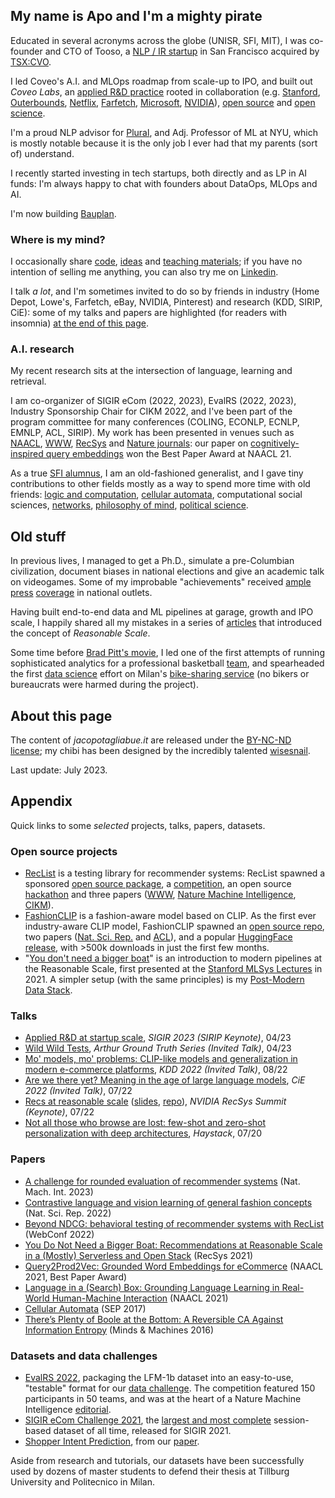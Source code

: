 ## My name is Apo and I'm a mighty pirate

Educated in several acronyms across the globe (UNISR, SFI, MIT), I was co-founder and CTO of Tooso, a [NLP / IR startup](https://www.gartner.com/en/documents/3913700/cool-vendors-in-digital-commerce) in San Francisco acquired by [TSX:CVO](https://www.coveo.com/en/company/news-releases/2019/coveo-acquires-tooso). 

I led Coveo's A.I. and MLOps roadmap from scale-up to IPO, and built out _Coveo Labs_, an [applied R&D practice](https://medium.com/the-techlife/applied-research-at-reasonable-scale-8a74d2beed89) rooted in collaboration (e.g. [Stanford](https://www.nature.com/articles/s41598-022-23052-9), [Outerbounds](https://arxiv.org/pdf/2110.13601.pdf), [Netflix](https://arxiv.org/pdf/2303.11761.pdf), [Farfetch](https://aclanthology.org/2022.ecnlp-1.22/), [Microsoft](https://academic.oup.com/logcom/article-abstract/32/6/1129/6548838?redirectedFrom=fulltext), [NVIDIA](https://rdcu.be/c4dXy)), [open source](https://github.com/jacopotagliabue) and [open science](https://github.com/coveooss/SIGIR-ecom-data-challenge).

I'm a proud NLP advisor for [Plural](https://www.pluralpolicy.com/), and Adj. Professor of ML at NYU, which is mostly notable because it is the only job I ever had that my parents (sort of) understand. 

I recently started investing in tech startups, both directly and as LP in AI funds: I'm always happy to chat with founders about DataOps, MLOps and AI.

I'm now building [Bauplan](https://www.bauplanlabs.com/). 

### Where is my mind?

I occasionally share [code](https://github.com/jacopotagliabue), [ideas](https://scholar.google.com/citations?user=NDX19U0AAAAJ&hl=en) and [teaching materials](https://github.com/jacopotagliabue/MLSys-NYU-2022); if you have no intention of selling me anything, you can also try me on [Linkedin](https://www.linkedin.com/in/jacopotagliabue/).

I talk _a lot_, and I'm sometimes invited to do so by friends in industry (Home Depot, Lowe's, Farfetch, eBay, NVIDIA, Pinterest) and research (KDD, SIRIP, CiE): some of my talks and papers are highlighted (for readers with insomnia) [at the end of this page](#appendix).

### A.I. research

My recent research sits at the intersection of language, learning and retrieval. 

I am co-organizer of SIGIR eCom (2022, 2023), EvalRS (2022, 2023), Industry Sponsorship Chair for CIKM 2022, and I've been part of the program committee for many conferences (COLING, ECONLP, ECNLP, EMNLP, ACL, SIRIP). My work has been presented in venues such as [NAACL](https://aclanthology.org/2021.naacl-main.348/), [WWW](https://arxiv.org/abs/2111.09963), [RecSys](https://dl.acm.org/doi/10.1145/3383313.3411477) and [Nature journals](https://www.nature.com/articles/s41598-022-23052-9): our paper on [cognitively-inspired query embeddings](https://aclanthology.org/2021.naacl-industry.20/) won the Best Paper Award at NAACL 21.

As a true [SFI alumnus](https://www.santafe.edu/engage/learn/alumni/jacopo-tagliabue), I am an old-fashioned generalist, and I gave tiny contributions to other fields mostly as a way to spend more time with old friends: [logic and computation](https://academic.oup.com/logcom/article-abstract/32/6/1129/6548838?redirectedFrom=fulltext), [cellular automata](https://philpapers.org/archive/BERTPO-77.pdf), computational social sciences, [networks](https://appliednetsci.springeropen.com/articles/10.1007/s41109-017-0029-0), [philosophy of mind](https://link.springer.com/article/10.1007/s11023-013-9332-4), [political science](https://www.tandfonline.com/doi/full/10.1080/23248823.2023.2175124).

## Old stuff

In previous lives, I managed to get a Ph.D., simulate a pre-Columbian civilization, document biases in national elections and give an academic talk on videogames. Some of my improbable "achievements" received [ample](http://milano.corriere.it/milano/notizie/cronaca/13_settembre_18/ciclobby-censimento-biciclette-mobilita-sostenibile-2223163930809.shtml) [press](public/il_foglio_02_2023.pdf) [coverage](public/isport_gazzetta.pdf) in national outlets. 

Having built end-to-end data and ML pipelines at garage, growth and IPO scale, I happily shared all my mistakes in a series of [articles](https://towardsdatascience.com/tagged/mlops-without-much-ops) that introduced the concept of _Reasonable Scale_.

Some time before [Brad Pitt's movie](https://en.wikipedia.org/wiki/Moneyball_(film)), I led one of the first attempts of running sophisticated analytics for a professional basketball [team](http://www.olimpiamilano.com/en/), and spearheaded the first [data science](https://vimeo.com/74664341) effort on Milan's [bike-sharing service](public/PedalaMi.pdf) (no bikers or bureaucrats were harmed during the project).

## About this page

The content of _jacopotagliabue.it_ are released under the [BY-NC-ND license](https://creativecommons.org/licenses/by-nc-nd/3.0/); my chibi has been designed by the incredibly talented [wisesnail](https://www.instagram.com/wisesnail/?hl=en). 

Last update: July 2023. 

## Appendix

Quick links to some _selected_ projects, talks, papers, datasets.

### Open source projects

* [RecList](http://reclist.io/) is a testing library for recommender systems: RecList spawned a sponsored [open source package](https://github.com/jacopotagliabue/reclist), a [competition](https://reclist.io/cikm2022-cup/), an open source [hackathon](https://github.com/RecList/evalRS-KDD-2023) and three papers ([WWW](https://dl.acm.org/doi/abs/10.1145/3487553.3524215), [Nature Machine Intelligence](https://www.nature.com/articles/s42256-022-00606-0), [CIKM](https://ceur-ws.org/Vol-3318/keynote3.pdf)).
* [FashionCLIP](https://huggingface.co/patrickjohncyh/fashion-clip) is a fashion-aware model based on CLIP. As the first ever industry-aware CLIP model, FashionCLIP spawned an [open source repo](https://github.com/patrickjohncyh/fashion-clip), two papers ([Nat. Sci. Rep.](https://www.nature.com/articles/s41598-022-23052-9) and [ACL](https://aclanthology.org/2022.ecnlp-1.22/)), and a popular [HuggingFace release](https://huggingface.co/patrickjohncyh/fashion-clip), with >500k downloads in just the first few months. 
* "[You don't need a bigger boat](https://github.com/jacopotagliabue/you-dont-need-a-bigger-boat)" is an introduction to modern pipelines at the Reasonable Scale, first presented at the [Stanford MLSys Lectures](https://www.youtube.com/watch?v=Ndxpo4PeEms) in 2021. A simpler setup (with the same principles) is my [Post-Modern Data Stack](https://github.com/jacopotagliabue/post-modern-stack).

### Talks

* [Applied R&D at startup scale](public/SIRIP_2023_keynote.pdf), _SIGIR 2023 (SIRIP Keynote)_, 04/23
* [Wild Wild Tests](https://www.youtube.com/watch?v=EAjoTnyVGFs), _Arthur Ground Truth Series (Invited Talk)_, 04/23
* [Mo' models, mo' problems: CLIP-like models and generalization in modern e-commerce platforms](public/kdd_final_2022_keynote.pdf), _KDD 2022 (Invited Talk)_, 08/22
* [Are we there yet? Meaning in the age of large language models](public/are_we_there_yet.pdf), _CiE 2022 (Invited Talk)_, 07/22
* [Recs at reasonable scale](https://youtu.be/9rouLchcC0k?t=147) ([slides](https://github.com/jacopotagliabue/recs-at-resonable-scale/blob/main/slides/NVIDIA_RECSYS_SUMMIT_JT.pdf), [repo](https://github.com/jacopotagliabue/recs-at-resonable-scale)), _NVIDIA RecSys Summit (Keynote)_, 07/22
* [Not all those who browse are lost: few-shot and zero-shot personalization with deep architectures](https://www.youtube.com/watch?v=PFfSiE4CGPY), _Haystack_, 07/20

### Papers

* [A challenge for rounded evaluation of recommender systems](https://www.nature.com/articles/s42256-022-00606-0) (Nat. Mach. Int. 2023)
* [Contrastive language and vision learning of general fashion concepts](https://www.nature.com/articles/s41598-022-23052-9) (Nat. Sci. Rep. 2022)
* [Beyond NDCG: behavioral testing of recommender systems with RecList](https://dl.acm.org/doi/abs/10.1145/3487553.3524215) (WebConf 2022)
* [You Do Not Need a Bigger Boat: Recommendations at Reasonable Scale in a (Mostly) Serverless and Open Stack](https://dl.acm.org/doi/abs/10.1145/3460231.3474604) (RecSys 2021)
* [Query2Prod2Vec: Grounded Word Embeddings for eCommerce](https://aclanthology.org/2021.naacl-industry.20/) (NAACL 2021, Best Paper Award)
* [Language in a (Search) Box: Grounding Language Learning in Real-World Human-Machine Interaction](https://aclanthology.org/2021.naacl-main.348/) (NAACL 2021)
* [Cellular Automata](https://plato.stanford.edu/entries/cellular-automata/) (SEP 2017) 
* [There’s Plenty of Boole at the Bottom: A Reversible CA Against Information Entropy](https://philpapers.org/archive/BERTPO-77.pdf) (Minds & Machines 2016)

### Datasets and data challenges

* [EvalRS 2022](https://github.com/RecList/evalRS-CIKM-2022/blob/main/README.md), packaging the LFM-1b dataset into an easy-to-use, "testable" format for our [data challenge](https://arxiv.org/abs/2207.05772). The competition featured 150 participants in 50 teams, and was at the heart of a Nature Machine Intelligence [editorial](https://www.nature.com/articles/s42256-023-00631-7).
* [SIGIR eCom Challenge 2021](https://github.com/coveooss/SIGIR-ecom-data-challenge), the [largest and most complete](https://arxiv.org/abs/2104.09423) session-based dataset of all time, released for SIGIR 2021.
* [Shopper Intent Prediction](https://github.com/coveooss/shopper-intent-prediction-nature-2020), from our [paper](https://www.nature.com/articles/s41598-020-73622-y.epdf?sharing_token=tydJezcxTZvP8cNEDsAKn9RgN0jAjWel9jnR3ZoTv0NoB1nwg3Wgf_mP0ktAdV_HGxUxXaNdBCErP1Zck0ibhFGwRrt0xq-Uy2wNz5DkwbFN44Mxzwb3WdN593RbqBFNucB9hEgd3EFvTZaqO9reUDDlh-mybSw5d1-G04RfdBQ%3D).

Aside from research and tutorials, our datasets have been successfully used by dozens of master students to defend their thesis at Tillburg University and Politecnico in Milan.
